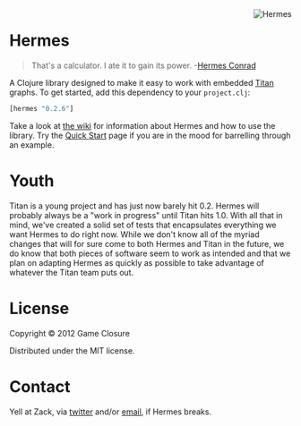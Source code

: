 <img src="http://upload.wikimedia.org/wikipedia/en/c/cb/FuturamaHermesConrad.png"  alt="Hermes" title="Hermes" align="right" height=/>


# Hermes
>That's a calculator. I ate it to gain its power.
>-[Hermes Conrad](https://www.youtube.com/watch?v=AkA0fYfT-vI)

A Clojure library designed to make it easy to work with embedded
[Titan](http://thinkaurelius.github.com/titan/) graphs. To get
started, add this dependency to your `project.clj`:

``` clojure
[hermes "0.2.6"]
```

Take a look at [the wiki](https://github.com/gameclosure/hermes/wiki)
for information about Hermes and how to use the library. Try the
[Quick Start](https://github.com/gameclosure/hermes/wiki/Quick-Start)
page if you are in the mood for barrelling through an example.

# Youth
Titan is a young project and has just now barely hit 0.2. Hermes will probably
always be a "work in progress" until Titan hits 1.0. With all that in
mind, we've created a solid set of tests that encapsulates everything
we want Hermes to do right now. While we don't know all of the myriad
changes that will for sure come to both Hermes and Titan in the
future, we do know that both pieces of software seem to work as
intended and that we plan on adapting Hermes as quickly as possible to
take advantage of whatever the Titan team puts out. 

# License

Copyright © 2012 Game Closure

Distributed under the MIT license. 

# Contact

Yell at Zack, via [twitter](http://www.twitter.com/ZackMaril) and/or
[email](mailto:zack@gameclosure.com), if Hermes breaks. 
